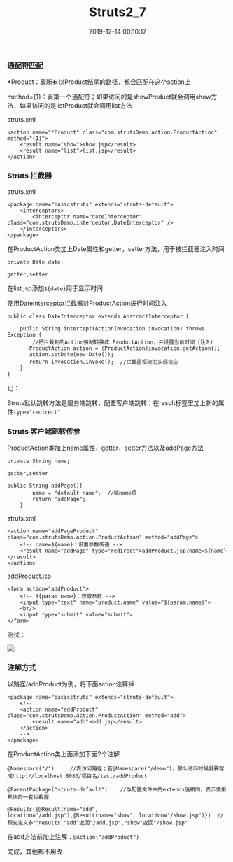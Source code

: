 ﻿---
title: Struts2_7
date: 2019-12-14 00:10:17
tags:
  - SSH
---

### 通配符匹配

*Product：表所有以Product结尾的路径，都会匹配在这个action上

method={1}：表第一个通配符；如果访问的是showProduct就会调用show方法，如果访问的是listProduct就会调用list方法

struts.xml
```
<action name="*Product" class="com.strutsDemo.action.ProductAction" method="{1}">
    <result name="show">show.jsp</result>
    <result name="list">list.jsp</result>
</action>
```

### Struts 拦截器

struts.xml
```
<package name="basicstruts" extends="struts-default">
    <interceptors>
        <interceptor name="dateInterceptor" class="com.strutsDemo.interceptor.DateInterceptor" />
    </interceptors>
</package>
```


在ProductAction类加上Date属性和getter，setter方法，用于被拦截器注入时间
```
private Date date;

getter,setter
```

在list.jsp添加`${date}`用于显示时间

使用DateInterceptor拦截器对ProductAction进行时间注入
```
public class DateInterceptor extends AbstractInterceptor {
 
    public String intercept(ActionInvocation invocation) throws Exception {
        //把拦截到的Action强制转换成 ProductAction，并设置当前时间（注入）
       ProductAction action = (ProductAction)invocation.getAction();
       action.setDate(new Date());
       return invocation.invoke();  //拦截器框架的实现核心
    }
}
```

记：

Struts默认跳转方法是服务端跳转，配置客户端跳转：在result标签里加上新的属性`type="redirect"`

### Struts 客户端跳转传参

ProductAction类加上name属性，getter，setter方法以及addPage方法
```
private String name;

getter,setter

public String addPage(){
        name = "default name";  //赋name值
        return "addPage";
    }
```

struts.xml
```
<action name="addPageProduct" class="com.strutsDemo.action.ProductAction" method="addPage">
    <!-- name=${name}：设置参数传递 -->
    <result name="addPage" type="redirect">addProduct.jsp?name=${name}</result>
</action>
```

addProduct.jsp
```
<form action="addProduct">
    <!-- ${param.name}：获取参数 -->
    <input type="text" name="product.name" value="${param.name}">
    <br/>
    <input type="submit" value="submit">
</form>
```

测试：

![](http://chenchen7.oss-cn-shanghai.aliyuncs.com/20191217005056.PNG)

### 注解方式

以路径/addProduct为例，将下面action注释掉
```
<package name="basicstruts" extends="struts-default">
    <!-- 
    <action name="addProduct" class="com.strutsDemo.action.ProductAction" method="add">
        <result name="add">add.jsp</result>
    </action>
    -->
</package>
```

在ProductAction类上面添加下面2个注解
```
@Namespace("/")     //表访问路径；若@Namespace("/demo")，那么访问时候就要写成http://localhost:8080/项目名/test/addProduct

@ParentPackage("struts-default")    //与配置文件中的extends值相同，表示使用默认的一套拦截器

@Results({@Result(name="add", location="/add.jsp"),@Result(name="show", location="/show.jsp")})  //预先定义多个results,"add"返回"/add.jsp","show"返回"/show.jsp"
```

在add方法前加上注解：`@Action("addProduct")`

完成，其他都不用改





